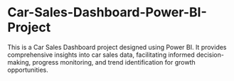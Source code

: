 # Car-Sales-Dashboard-Power-BI-Project
This is a Car Sales Dashboard project designed using Power BI. It provides comprehensive insights into car sales data, facilitating informed decision-making, progress monitoring, and trend identification for growth opportunities.
